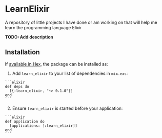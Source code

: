 # LearnElixir
A repository of little projects I have done or am working on that will help me learn the programming language Elixir

**TODO: Add description**

## Installation

If [available in Hex](https://hex.pm/docs/publish), the package can be installed as:

  1. Add `learn_elixir` to your list of dependencies in `mix.exs`:

    ```elixir
    def deps do
      [{:learn_elixir, "~> 0.1.0"}]
    end
    ```

  2. Ensure `learn_elixir` is started before your application:

    ```elixir
    def application do
      [applications: [:learn_elixir]]
    end
    ```
